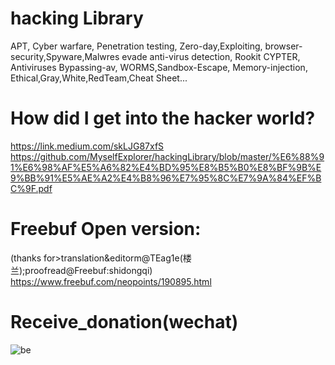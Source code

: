 # hacking Library
‪‪APT,‬ ‪Cyber warfare,‬ ‪Penetration testing,‬ ‪Zero-day,Exploiting,‬ browser-security‪,Spyware,Malwres evade anti-virus detection,‬ ‪Rookit CYPTER,‬ ‪Antiviruses Bypassing-av,‬ ‪WORMS,Sandbox-Escape,‬ ‪Memory-injection,‬ ‪Ethical,Gray,White,RedTeam,Cheat Sheet‬...

# How did I get into the hacker world?
https://link.medium.com/skLJG87xfS
https://github.com/MyselfExplorer/hackingLibrary/blob/master/%E6%88%91%E6%98%AF%E5%A6%82%E4%BD%95%E8%B5%B0%E8%BF%9B%E9%BB%91%E5%AE%A2%E4%B8%96%E7%95%8C%E7%9A%84%EF%BC%9F.pdf

# Freebuf Open version:
(thanks for>translation&editorm@TEag1e(楼兰);proofread@Freebuf:shidongqi)
https://www.freebuf.com/neopoints/190895.html

# Receive_donation(wechat)
![be](https://github.com/MyselfExplorer/hackingLibrary/blob/master/receive%20donation(wechat).png)
